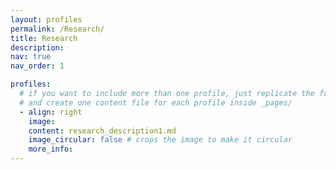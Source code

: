 ```yaml
---
layout: profiles
permalink: /Research/
title: Research
description: 
nav: true
nav_order: 1

profiles:
  # if you want to include more than one profile, just replicate the following block
  # and create one content file for each profile inside _pages/
  - align: right
    image:
    content: research_description1.md
    image_circular: false # crops the image to make it circular
    more_info:
---
```

